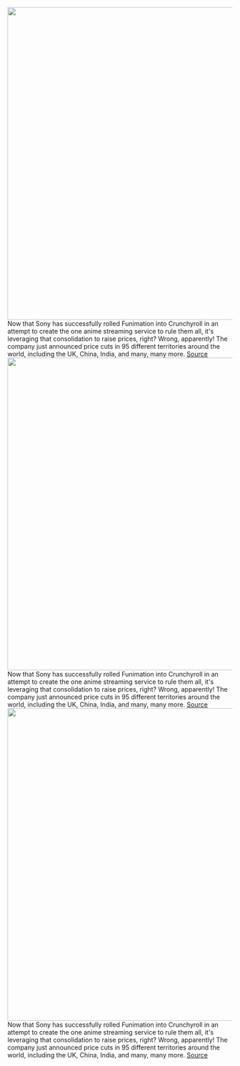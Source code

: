 <img src='https://cdn.vox-cdn.com/thumbor/29mDleKGALcnWzyhT1CXAdaxfI8=/0x0:1920x1080/1200x800/filters:focal(507x337:813x643)/cdn.vox-cdn.com/uploads/chorus_image/image/71149276/a0cda947fb86e83388fb0819899504341657899753_main.0.jpg' width='700px' /><br/>
Now that Sony has successfully rolled Funimation into Crunchyroll in an attempt to create the one anime streaming service to rule them all, it's leveraging that consolidation to raise prices, right? Wrong, apparently! The company just announced price cuts in 95 different territories around the world, including the UK, China, India, and many, many more.
<a href='https://www.theverge.com/2022/7/18/23268979/crunchyroll-anime-price-cut-subscription'> Source <a/><img src='https://cdn.vox-cdn.com/thumbor/29mDleKGALcnWzyhT1CXAdaxfI8=/0x0:1920x1080/1200x800/filters:focal(507x337:813x643)/cdn.vox-cdn.com/uploads/chorus_image/image/71149276/a0cda947fb86e83388fb0819899504341657899753_main.0.jpg' width='700px' /><br/>
Now that Sony has successfully rolled Funimation into Crunchyroll in an attempt to create the one anime streaming service to rule them all, it's leveraging that consolidation to raise prices, right? Wrong, apparently! The company just announced price cuts in 95 different territories around the world, including the UK, China, India, and many, many more.
<a href='https://www.theverge.com/2022/7/18/23268979/crunchyroll-anime-price-cut-subscription'> Source <a/><img src='https://cdn.vox-cdn.com/thumbor/29mDleKGALcnWzyhT1CXAdaxfI8=/0x0:1920x1080/1200x800/filters:focal(507x337:813x643)/cdn.vox-cdn.com/uploads/chorus_image/image/71149276/a0cda947fb86e83388fb0819899504341657899753_main.0.jpg' width='700px' /><br/>
Now that Sony has successfully rolled Funimation into Crunchyroll in an attempt to create the one anime streaming service to rule them all, it's leveraging that consolidation to raise prices, right? Wrong, apparently! The company just announced price cuts in 95 different territories around the world, including the UK, China, India, and many, many more.
<a href='https://www.theverge.com/2022/7/18/23268979/crunchyroll-anime-price-cut-subscription'> Source <a/>